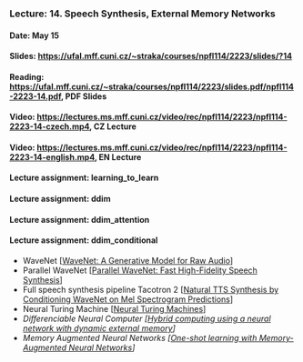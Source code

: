 ### Lecture: 14. Speech Synthesis, External Memory Networks
#### Date: May 15
#### Slides: https://ufal.mff.cuni.cz/~straka/courses/npfl114/2223/slides/?14
#### Reading: https://ufal.mff.cuni.cz/~straka/courses/npfl114/2223/slides.pdf/npfl114-2223-14.pdf, PDF Slides
#### Video: https://lectures.ms.mff.cuni.cz/video/rec/npfl114/2223/npfl114-2223-14-czech.mp4, CZ Lecture
#### Video: https://lectures.ms.mff.cuni.cz/video/rec/npfl114/2223/npfl114-2223-14-english.mp4, EN Lecture
#### Lecture assignment: learning_to_learn
#### Lecture assignment: ddim
#### Lecture assignment: ddim_attention
#### Lecture assignment: ddim_conditional

- WaveNet [[WaveNet: A Generative Model for Raw Audio](https://arxiv.org/abs/1609.03499)]
- Parallel WaveNet [[Parallel WaveNet: Fast High-Fidelity Speech Synthesis](https://arxiv.org/abs/1711.10433)]
- Full speech synthesis pipeline Tacotron 2 [[Natural TTS Synthesis by Conditioning WaveNet on Mel Spectrogram Predictions](https://arxiv.org/abs/1712.05884)]
- Neural Turing Machine [[Neural Turing Machines](https://arxiv.org/abs/1410.5401)]
- _Differenciable Neural Computer [[Hybrid computing using a neural network with dynamic external memory](https://www.nature.com/articles/nature20101)]_
- _Memory Augmented Neural Networks [[One-shot learning with Memory-Augmented Neural Networks](https://arxiv.org/abs/1605.06065)]_
